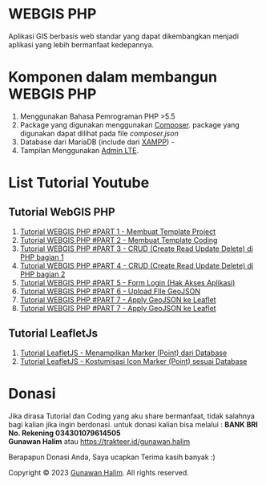 # WEBGIS PHP
Aplikasi GIS berbasis web standar yang dapat dikembangkan menjadi aplikasi yang lebih bermanfaat kedepannya.

# Komponen dalam membangun WEBGIS PHP
1. Menggunakan Bahasa Pemrograman PHP >5.5
2. Package yang digunakan menggunakan [Composer](https://getcomposer.org/). package yang digunakan dapat dilihat pada file *composer.json*
3. Database dari MariaDB (include dari [XAMPP](https://www.apachefriends.org/index.html)) - 
4. Tampilan Menggunakan [Admin LTE](https://github.com/ColorlibHQ/AdminLTE/releases/tag/v2.4.17).

# List Tutorial Youtube
## Tutorial WebGIS PHP
1. [Tutorial WEBGIS PHP #PART 1 - Membuat Template Project](https://www.youtube.com/watch?v=WooDHdZ4eOo)
2. [Tutorial WEBGIS PHP #PART 2 - Membuat Template Coding](https://youtu.be/ikxrjA0b-kg)
3. [Tutorial WEBGIS PHP #PART 3 - CRUD (Create Read Update Delete) di PHP bagian 1](https://youtu.be/EO5aUakI6Wo)
4. [Tutorial WEBGIS PHP #PART 4 - CRUD (Create Read Update Delete) di PHP bagian 2](https://youtu.be/4pDDhx-s1v4)
5. [Tutorial WEBGIS PHP #PART 5 - Form Login (Hak Akses Aplikasi)](https://youtu.be/OFKtjSPD0jA)
6. [Tutorial WEBGIS PHP #PART 6 - Upload FIle GeoJSON](https://youtu.be/aR9WTHl6gJ8)
7. [Tutorial WEBGIS PHP #PART 7 - Apply GeoJSON ke Leaflet](https://youtu.be/iTRq9jlDdkg)
7. [Tutorial WEBGIS PHP #PART 7 - Apply GeoJSON ke Leaflet](https://youtu.be/iTRq9jlDdkg)

## Tutorial LeafletJs
1. [Tutorial LeafletJS - Menampilkan Marker (Point) dari Database](https://youtu.be/K3GJ4zeYnwo)
2. [Tutorial LeafletJS - Kostumisasi Icon Marker (Point) sesuai Database](https://youtu.be/I6lFBH3J_Ts)

# Donasi
Jika dirasa Tutorial dan Coding yang aku share bermanfaat, tidak salahnya bagi kalian jika ingin berdonasi. untuk donasi kalian bisa melalui : 
__BANK BRI__\
__No. Rekening 034301079614505__\
__Gunawan Halim__
atau 
https://trakteer.id/gunawan.halim

Berapapun Donasi Anda, Saya ucapkan Terima kasih banyak :)

Copyright © 2023 [Gunawan Halim](bit.ly/YTNGunawan). All rights reserved.


